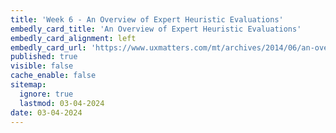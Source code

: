 ```yaml
---
title: 'Week 6 - An Overview of Expert Heuristic Evaluations'
embedly_card_title: 'An Overview of Expert Heuristic Evaluations'
embedly_card_alignment: left
embedly_card_url: 'https://www.uxmatters.com/mt/archives/2014/06/an-overview-of-expert-heuristic-evaluations.php'
published: true
visible: false
cache_enable: false
sitemap:
  ignore: true
  lastmod: 03-04-2024
date: 03-04-2024
---
```

